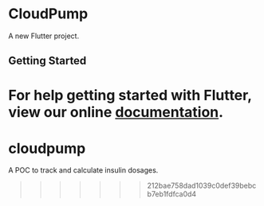 
# CloudPump

A new Flutter project.

## Getting Started

For help getting started with Flutter, view our online
[documentation](https://flutter.io/).
=======
# cloudpump
A POC  to track and calculate insulin dosages.
>>>>>>> 212bae758dad1039c0def39bebcb7eb1fdfca0d4
